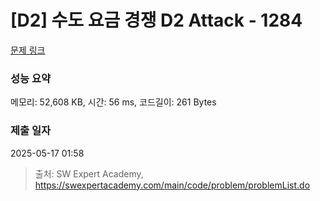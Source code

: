 # [D2] 수도 요금 경쟁 D2 Attack - 1284 

[문제 링크](https://swexpertacademy.com/main/code/problem/problemDetail.do?contestProbId=AV189xUaI8UCFAZN) 

### 성능 요약

메모리: 52,608 KB, 시간: 56 ms, 코드길이: 261 Bytes

### 제출 일자

2025-05-17 01:58



> 출처: SW Expert Academy, https://swexpertacademy.com/main/code/problem/problemList.do